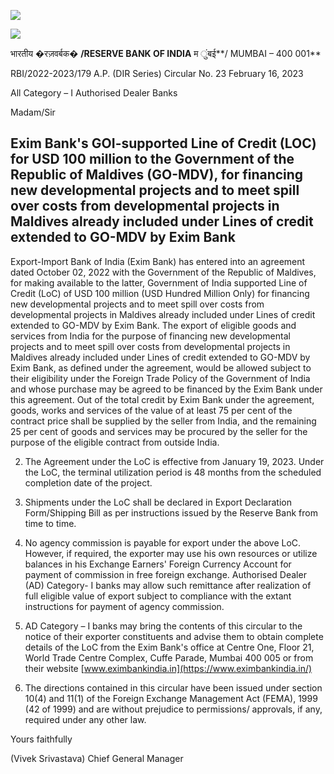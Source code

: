 ![](_page_0_Picture_0.jpeg)

![](_page_0_Picture_1.jpeg)

 भारतीय �रज़वर्बक� **/RESERVE BANK OF INDIA**  म ुंबई**/ MUMBAI – 400 001**

RBI/2022-2023/179 A.P. (DIR Series) Circular No. 23 February 16, 2023

All Category – I Authorised Dealer Banks

Madam/Sir

## **Exim Bank's GOI-supported Line of Credit (LOC) for USD 100 million to the Government of the Republic of Maldives (GO-MDV), for financing new developmental projects and to meet spill over costs from developmental projects in Maldives already included under Lines of credit extended to GO-MDV by Exim Bank**

Export-Import Bank of India (Exim Bank) has entered into an agreement dated October 02, 2022 with the Government of the Republic of Maldives, for making available to the latter, Government of India supported Line of Credit (LoC) of USD 100 million (USD Hundred Million Only) for financing new developmental projects and to meet spill over costs from developmental projects in Maldives already included under Lines of credit extended to GO-MDV by Exim Bank. The export of eligible goods and services from India for the purpose of financing new developmental projects and to meet spill over costs from developmental projects in Maldives already included under Lines of credit extended to GO-MDV by Exim Bank, as defined under the agreement, would be allowed subject to their eligibility under the Foreign Trade Policy of the Government of India and whose purchase may be agreed to be financed by the Exim Bank under this agreement. Out of the total credit by Exim Bank under the agreement, goods, works and services of the value of at least 75 per cent of the contract price shall be supplied by the seller from India, and the remaining 25 per cent of goods and services may be procured by the seller for the purpose of the eligible contract from outside India.

2. The Agreement under the LoC is effective from January 19, 2023. Under the LoC, the terminal utilization period is 48 months from the scheduled completion date of the project.

3. Shipments under the LoC shall be declared in Export Declaration Form/Shipping Bill as per instructions issued by the Reserve Bank from time to time.

4. No agency commission is payable for export under the above LoC. However, if required, the exporter may use his own resources or utilize balances in his Exchange Earners' Foreign Currency Account for payment of commission in free foreign exchange. Authorised Dealer (AD) Category- I banks may allow such remittance after realization of full eligible value of export subject to compliance with the extant instructions for payment of agency commission.

5. AD Category – I banks may bring the contents of this circular to the notice of their exporter constituents and advise them to obtain complete details of the LoC from the Exim Bank's office at Centre One, Floor 21, World Trade Centre Complex, Cuffe Parade, Mumbai 400 005 or from their website [www.eximbankindia.in](https://www.eximbankindia.in/)

6. The directions contained in this circular have been issued under section 10(4) and 11(1) of the Foreign Exchange Management Act (FEMA), 1999 (42 of 1999) and are without prejudice to permissions/ approvals, if any, required under any other law.

Yours faithfully

(Vivek Srivastava) Chief General Manager